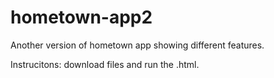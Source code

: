 # hometown-app2
Another version of hometown app showing different features.

Instrucitons: download files and run the .html.
